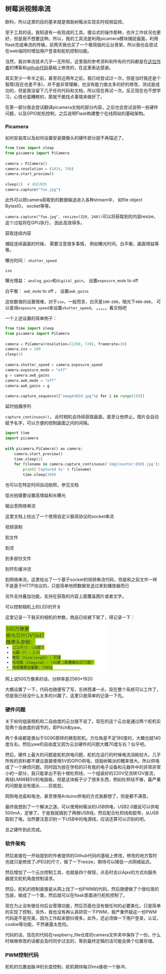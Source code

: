 ## 树莓派视频串流

欧科，所以这里的目的基本就是借助树莓派实现实时视频监控。

至于工具的话，我知道有一些现成的工具，傻瓜式的操作那种，也许工作状况也更好，但是我不想要这种。所以，我的工具流是利用picamera模块捕捉画面，利用flask完成串流的传输，前两天我也买了一个极简版的云台骨架，所以我也会尝试在web端同时增加用户登录和舵机控制功能。

当然，我对串流技术几乎一无所知，这里我的参考资料和所有的代码都是在[这位作者]( https://blog.miguelgrinberg.com/post/video-streaming-with-flask )的博客和[github代码]( https://github.com/miguelgrinberg/flask-video-streaming )基础上修改的，在这里表达感谢。

其实至少一年半之前，甚至将近两年之前，我已经尝试过一次，但是当时我还是个智障(现在也差不多)，并不是非常理解，也没有能力做太多的好的修改，测试是成功的，但是我没留下几乎任何代码和文档，所以现在再试一次。反正现在也不想学习，心情也蛮糟糕的，那就干脆找点事情来做好了。

在第一部分我会尝试翻译picamera文档的部分内容，之后也会尝试说明一些硬件问题，以及GPIO舵机控制，之后说明Flask构建整个在线网站的基础架构。



### Picamera

如何安装库以及如何设置安装摄像头的硬件部分就不再描述了。

~~~python
from time import sleep
from picamera import PiCamera

camera = PiCamera()
camera.resolution = (1024, 768)
camera.start_preview()

sleep(2)  # 相机预热
camera.capture("foo.jpg")
~~~

此外可以把camera获取到的数据输送进入各种stream中， 如file object BytesIO， socket等等。



`camera.capture("foo.jpg", resize=(320, 240))`可以将获取到的内容resize，这个过程将在GPU执行， 因此高效得多。

获取连续内容

捕捉连续画面的时候， 需要注意很多事情， 例如曝光时间，白平衡，画面增益等等。

曝光时间： `shutter_speed`

`iso`

曝光增益： `analog_gain`和`digital_gain`， 设置`exposure_mode` to off

白平衡： `awb_mode` to off ， 设置`awb_gains`

这些数值的设置很难，对于`iso`，一般而言，白天是`100~200`，暗光下`400~800`， 可以查询`exposure_speed`来设置`shutter_speed`， 。。。。。看文档吧

一个上述设置的简单例子：

~~~python
from time import sleep
from picamera import PiCamera

camera = PiCamera(resolution=(1280, 720), framerate=30)
camera.iso = 100
sleep(2)

camera.shutter_speed = camera.exposure_speed
camera.exposure_mode = "off"
g = camera.awb_gains
camera.awb_mode = "off"
camera.awb_gains = g

camera.capture_sequence(["image%02d.jpg"%i for i in range(10)])
~~~



延时拍摄序列

`capture_continuous()`， 此时相机会持续获取画面，直至让他停止。图片会自动赋予名字，可以方便的控制画面之间的间隔。

~~~python
import time
import picamera

with picamera.PiCamera() as camera:
    camera.start_preview()
    time.sleep(2)
    for filename in camera.capture_continuous('img{counter:03d}.jpg'):
        print('Captured %s' % filename)
        time.sleep(300)
~~~

也可以在特定时间自动拍照，参见文档



低光拍摄要设置高增益和长曝光



输出至网络串流

这里文档上给出了一个使用自定义极简协议的socket串流



视频录制

到文件

到流

到多部份文件

到环形缓冲流

到网络串流，这里给出了一个基于socket的视频串流代码，但是和之前文件一样不是基于HTTP协议的，只是简单地把数据发送过来到播放器而已

另外支持叠加功能，支持在获取的内容上面覆盖图片或者文字。

可以控制相机上的LED的开关



这里记录一下我买的相机的参数，商品已经被下架了，得记录一下：

![image-20191126215831642](images/image-20191126215831642.png)

网上说500万像素的话，分辨率是2560*1920



大概设置了一下，代码也随便写了写，东拼西凑一点，现在整个系统可以工作了，但是我已经没什么太多的兴趣了。这里只是简单的记录一下先。



### 硬件问题

关于如何组装相机和二自由度的云台就不说了。现在的这个云台是通过两个舵机实现两个自由度的调节的，即Pitch和yaw。

两个多级都是类似于SG90那样的微型舵机，方位角是不足180度的，大概也就140度左右。然后yaw的自由度又因为云台硬件的问题大概70度左右？似乎吧。

然后，硬件上最大的问题是舵机供电问题，舵机在运行的时候电流消耗较大，几乎所有的资料都不建议直接使用5V的GPIO供电，烧毁树莓派的概率很大。所以供电成了一个麻烦问题。同时因为放在学校的只有我的电子设备和元器件中的非常非常小的一部分，我只能拿出不到十根杜邦线，一个组装好的220V交流转12V直流，再经LM98转5V的电路板，但是这块板子少了很多东西，例如杜邦线不够，最严重的问题是没有插头.......巨尴尬。

网购电池盒和电池，甚至使用Arduino供电的方式我都想了，但是都不满意。

最终我想到了一个解决之道。可以使用树莓派的USB供电，USB2.0据说可以供电500mA，足够了。于是我就搞到了两根USB线，然后配合杜邦线和胶带，从USB取到了电。当然要注意识别一下USB中的电源线，应该还算可以识别的吧。

总之硬件到此完成。



### 软件架构

然后直接在一开始提到的作者提供的Github代码的基础上修改，修改的地方暂时也就只是修改了JPEG的尺寸，做了一下resize，期待可以降低一点网络延迟。

然后增加了一个云台控制工具，也就是四个按钮，点击时会以Ajax的方式向服务器提交舵机角度控制请求。

然后，舵机的控制直接是从网上找了一份PWM的代码，然后随便做了个很垃圾的包装，做成了一个类，然后就可以在flask里面进行舵机控制了。

现在为止没有做任何后台管理功能，然后页面也没有做任何的必要美化，只是简单的实现了控制，另外，我也没有再认真研究一下PWM，我严重怀疑这一份PWM代码是不是完美，因为工作起来颤抖很多。此外，还必须做一下用户登录，认证，cookie等功能，不然暴露太危险。



代码的话，现在的代码在raspberry_file仓库的camera文件夹中保存了一份。什么时候做修改的话都会及时同步过去的，等到最终定稿的话可能会换个位置存储。





### PWM控制代码

舵机的位置由脉冲的长度控制，舵机期待每20ms接收一个脉冲，